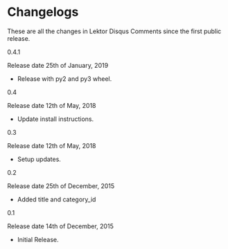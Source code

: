 Changelogs
==========

These are all the changes in Lektor Disqus Comments
since the first public release.

0.4.1

Release date 25th of January, 2019

- Release with py2 and py3 wheel.

0.4

Release date 12th of May, 2018

- Update install instructions.

0.3

Release date 12th of May, 2018

- Setup updates.

0.2

Release date 25th of December, 2015

- Added title and category_id

0.1

Release date 14th of December, 2015

- Initial Release.
